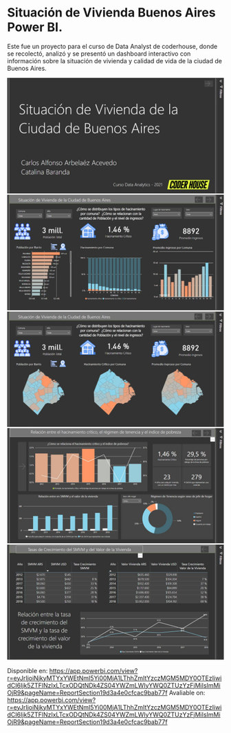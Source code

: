 # Situación de Vivienda Buenos Aires Power BI.
Este fue un proyecto para el curso de Data Analyst de coderhouse, donde se recolectó, analizó y se presentó un dashboard interactivo con información sobre la situación de vivienda y calidad de vida de la ciudad de Buenos Aires.

![](Imagenes/Portada.JPG)
![](Imagenes/Pag1.JPG)
![](Imagenes/Pag1_maps.JPG)
![](Imagenes/Pag2.JPG)
![](Imagenes/Pag3.JPG)

Disponible en:
https://app.powerbi.com/view?r=eyJrIjoiNjkyMTYxYWEtNmI5Yi00MjA1LThhZmItYzczMGM5MDY0OTEzIiwidCI6Ijk5ZTFlNzIxLTcxODQtNDk4ZS04YWZmLWIyYWQ0ZTUzYzFjMiIsImMiOjR9&pageName=ReportSection19d3a4e0cfcac9bab77f
Avaliable on: https://app.powerbi.com/view?r=eyJrIjoiNjkyMTYxYWEtNmI5Yi00MjA1LThhZmItYzczMGM5MDY0OTEzIiwidCI6Ijk5ZTFlNzIxLTcxODQtNDk4ZS04YWZmLWIyYWQ0ZTUzYzFjMiIsImMiOjR9&pageName=ReportSection19d3a4e0cfcac9bab77f

